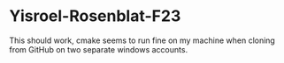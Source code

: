 # Yisroel-Rosenblat-F23

This should work, cmake seems to run fine on my machine when cloning from GitHub on two separate windows accounts.
